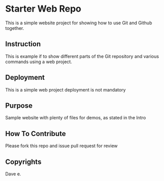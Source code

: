 # Starter Web Repo

This is a simple website project for showing how to use Git and Github together.

## Instruction

This is example if to show different parts of the Git repository and various commands using a web project.

## Deployment

This is a simple web project deployment is not mandatory

## Purpose

Sample website with plenty of files for demos, as stated in the Intro

## How To Contribute

Please fork this repo and issue pull request for review

## Copyrights

Dave e.